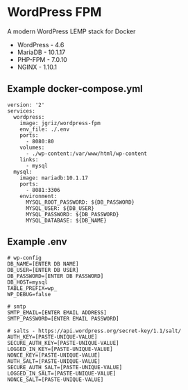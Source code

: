 # WordPress FPM
A modern WordPress LEMP stack for Docker

* WordPress - 4.6
* MariaDB - 10.1.17
* PHP-FPM - 7.0.10
* NGINX - 1.10.1

## Example docker-compose.yml

```shell
version: '2'
services:
  wordpress:
    image: jgriz/wordpress-fpm
    env_file: ./.env
    ports:
      - 8080:80
    volumes:
      - ./wp-content:/var/www/html/wp-content
    links:
      - mysql
  mysql:
    image: mariadb:10.1.17
    ports:
      - 8081:3306
    environment:
      MYSQL_ROOT_PASSWORD: ${DB_PASSWORD}
      MYSQL_USER: ${DB_USER}
      MYSQL_PASSWORD: ${DB_PASSWORD}
      MYSQL_DATABASE: ${DB_NAME}
```

## Example .env

```shell
# wp-config
DB_NAME=[ENTER DB NAME]
DB_USER=[ENTER DB USER]
DB_PASSWORD=[ENTER DB PASSWORD]
DB_HOST=mysql
TABLE_PREFIX=wp_
WP_DEBUG=false

# smtp
SMTP_EMAIL=[ENTER EMAIL ADDRESS]
SMTP_PASSWORD=[ENTER EMAIL PASSWORD]

# salts - https://api.wordpress.org/secret-key/1.1/salt/
AUTH_KEY=[PASTE-UNIQUE-VALUE]
SECURE_AUTH_KEY=[PASTE-UNIQUE-VALUE]
LOGGED_IN_KEY=[PASTE-UNIQUE-VALUE]
NONCE_KEY=[PASTE-UNIQUE-VALUE]
AUTH_SALT=[PASTE-UNIQUE-VALUE]
SECURE_AUTH_SALT=[PASTE-UNIQUE-VALUE]
LOGGED_IN_SALT=[PASTE-UNIQUE-VALUE]
NONCE_SALT=[PASTE-UNIQUE-VALUE]
```
